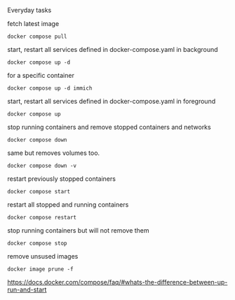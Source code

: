 Everyday tasks

fetch latest image
```shell
docker compose pull
```

start, restart all services defined in docker-compose.yaml in background
```shell
docker compose up -d
```

for a specific container
```shell
docker compose up -d immich
```

start, restart all services defined in docker-compose.yaml in foreground
```shell
docker compose up 
```


stop running containers and remove stopped containers and networks
```shell
docker compose down
```

same but removes volumes too.
```shell
docker compose down -v
```


restart previously stopped containers
```shell
docker compose start
```

restart all stopped and running containers
```shell
docker compose restart
```

stop running containers but will not remove them
```shell
docker compose stop
```


remove unsused images
```shell
docker image prune -f
```

https://docs.docker.com/compose/faq/#whats-the-difference-between-up-run-and-start